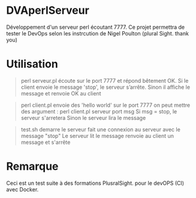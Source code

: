 # DVAperlServeur
Développement d'un serveur perl écoutant 7777.
Ce projet permettra de tester le DevOps selon les instrcution de Nigel Poulton (plural Sight. thank you)

# Utilisation
>perl serveur.pl
  écoute sur le port 7777 et répond bêtement OK.
  Si le client envoie le message 'stop', le serveur s’arrête.
  Sinon il affiche le message et renvoie OK au client

>perl client.pl
  envoie des 'hello world' sur le port 7777
  on peut mettre des argument : perl client.pl serveur port msg
  Si msg = stop, le serveur s'arretera
  Sinon le serveur lira le message

>test.sh
  demarre le serveur
  fait une connexion au serveur avec le message "stop"
  Le serveur lit le message renvoie au client un message
  et s'arrête

# Remarque
Ceci est un test suite à des formations PlusralSight. pour le devOPS (CI) avec Docker.
